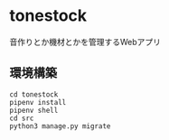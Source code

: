 # tonestock

音作りとか機材とかを管理するWebアプリ

## 環境構築
```
cd tonestock
pipenv install
pipenv shell
cd src 
python3 manage.py migrate
```

